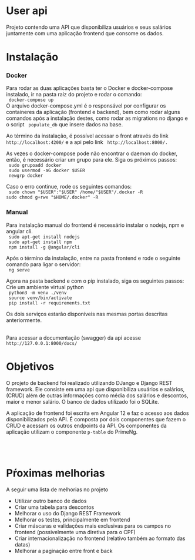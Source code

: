 # User api
Projeto contendo uma API que disponibiliza usuários e seus salários juntamente com uma aplicação frontend que consome os dados. 

# Instalação

### Docker
Para rodar as duas aplicações basta ter o Docker e docker-compose instalado, ir na pasta raiz do projeto e rodar o comando:
<br>
`` docker-compose up``
<br>
O arquivo docker-compose.yml é o responsável por configurar os containeres da aplicação (frontend e backend), bem como rodar alguns comandos após a instalação destes, como rodar as migrations no django e o script `` populate_db`` que insere dados na base.
<br>

Ao término da instalação, é possível acessar o front através do link `` http://localhost:4200/`` e a api pelo link `` http://localhost:8000/.``

As vezes o docker-compose pode não encontrar o daemon do docker, então,  é necessário criar um grupo para ele. Siga os próximos passos:
<br>
`` sudo grupoadd docker``
<br>
`` sudo usermod -aG docker $USER``
<br>
`` newgrp docker``
<br>

Caso o erro continue, rode os seguintes comandos:
<br>
`` sudo chown "$USER":"$USER" /home/"$USER"/.docker -R``
<br>
``sudo chmod g+rwx "$HOME/.docker" -R``
<br>

### Manual

Para instalação manual do frontend é necessário instalar o nodejs, npm e angular cli. 
<br>
`` sudo apt-get install nodejs`` 
<br>
`` sudo apt-get install npm`` 
<br>
`` npm install -g @angular/cli`` 
<br>

Após o término da instalação, entre na pasta frontend e rode o seguinte comando para ligar o servidor:
<br>
`` ng serve`` 
<br>

Agora na pasta backend e com o pip instalado, siga os seguintes passos:
<br>
Crie um ambiente virtual python
<br>
`` python3 -m venv ./venv``
<br>
`` source venv/bin/activate``
<br>
`` pip install -r requirements.txt``
<br>

Os dois serviços estarão disponíveis nas mesmas portas descritas anteriormente.
<br>
<br>

Para acessar a documentação (swagger) da api acesse
<br>
``http://127.0.0.1:8000/docs/``

# Objetivos

O projeto de backend foi realizado utilizando DJango e Django REST framework. Ele consiste em uma api que disponibiliza usuários e salários, (CRUD) além de outras informações como média dos salários e descontos, maior e menor salário. O banco de dados utilizado foi o SQLite.

A aplicação de frontend foi escrita em Angular 12 e faz o acesso aos dados disponibilizados pela API. É composta por dois componentes que fazem o CRUD e acessam os outros endpoints da API. Os componentes da aplicação utilizam o componente ``p-table`` do PrimeNg.

<br>
<br>

# Pŕoximas melhorias
A seguir uma lista de melhorias no projeto
- Utilizar outro banco de dados
- Criar uma tabela para descontos
- Melhorar o uso do Django REST Framework
- Melhorar os testes, principalmente em frontend
- Criar máscaras e validações mais exclusivas para os campos no frontend (possivelmente uma diretiva para o CPF)
- Criar internacionalização no frontend (relativo também ao formato das datas)
- Melhorar a paginação entre front e back

